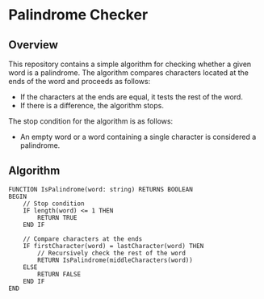 # Palindrome Checker

## Overview

This repository contains a simple algorithm for checking whether a given word is a palindrome. The algorithm compares characters located at the ends of the word and proceeds as follows:

- If the characters at the ends are equal, it tests the rest of the word.
- If there is a difference, the algorithm stops.

The stop condition for the algorithm is as follows:

- An empty word or a word containing a single character is considered a palindrome.

## Algorithm

```pseudocode
FUNCTION IsPalindrome(word: string) RETURNS BOOLEAN
BEGIN
    // Stop condition
    IF length(word) <= 1 THEN
        RETURN TRUE
    END IF

    // Compare characters at the ends
    IF firstCharacter(word) = lastCharacter(word) THEN
        // Recursively check the rest of the word
        RETURN IsPalindrome(middleCharacters(word))
    ELSE
        RETURN FALSE
    END IF
END
```
